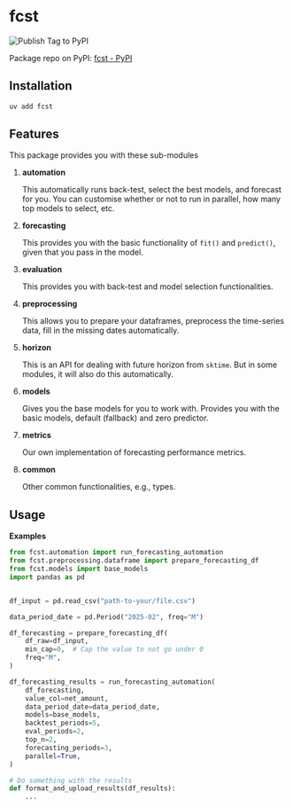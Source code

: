 # fcst
![Publish Tag to PyPI](https://github.com/anuponwa/fcst/actions/workflows/publish-tag-to-pypi.yml/badge.svg)

Package repo on PyPI: [fcst - PyPI](https://pypi.org/project/fcst/)

## Installation
```bash
uv add fcst
```

## Features
This package provides you with these sub-modules
1. **automation**

    This automatically runs back-test, select the best models, and forecast for you.
    You can customise whether or not to run in parallel, how many top models to select, etc.

2. **forecasting**

    This provides you with the basic functionality of `fit()` and `predict()`, given that you pass in the model.

3. **evaluation**

    This provides you with back-test and model selection functionalities.

4. **preprocessing**

    This allows you to prepare your dataframes, preprocess the time-series data, fill in the missing dates automatically.

5. **horizon**

    This is an API for dealing with future horizon from `sktime`. But in some modules, it will also do this automatically.

6. **models**

    Gives you the base models for you to work with. Provides you with the basic models, default (fallback) and zero predictor.

7. **metrics**

    Our own implementation of forecasting performance metrics.

8. **common**

    Other common functionalities, e.g., types.


## Usage

**Examples**
```python
from fcst.automation import run_forecasting_automation
from fcst.preprocessing.dataframe import prepare_forecasting_df
from fcst.models import base_models
import pandas as pd


df_input = pd.read_csv("path-to-your/file.csv")

data_period_date = pd.Period("2025-02", freq="M")

df_forecasting = prepare_forecasting_df(
    df_raw=df_input,
    min_cap=0,  # Cap the value to not go under 0
    freq="M",
)

df_forecasting_results = run_forecasting_automation(
    df_forecasting,
    value_col=net_amount,
    data_period_date=data_period_date,
    models=base_models,
    backtest_periods=5,
    eval_periods=2,
    top_n=2,
    forecasting_periods=3,
    parallel=True,
)

# Do something with the results
def format_and_upload_results(df_results):
    ...
```
